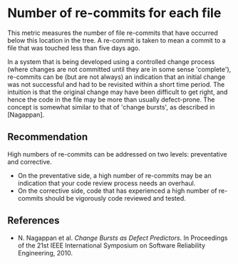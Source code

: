 # Number of re-commits for each file
This metric measures the number of file re-commits that have occurred below this location in the tree. A re-commit is taken to mean a commit to a file that was touched less than five days ago.

In a system that is being developed using a controlled change process (where changes are not committed until they are in some sense 'complete'), re-commits can be (but are not always) an indication that an initial change was not successful and had to be revisited within a short time period. The intuition is that the original change may have been difficult to get right, and hence the code in the file may be more than usually defect-prone. The concept is somewhat similar to that of 'change bursts', as described in \[Nagappan\].


## Recommendation
High numbers of re-commits can be addressed on two levels: preventative and corrective.

* On the preventative side, a high number of re-commits may be an indication that your code review process needs an overhaul.
* On the corrective side, code that has experienced a high number of re-commits should be vigorously code reviewed and tested.

## References
* N. Nagappan et al. *Change Bursts as Defect Predictors*. In Proceedings of the 21st IEEE International Symposium on Software Reliability Engineering, 2010.
